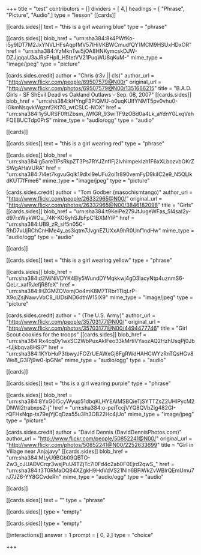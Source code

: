+++
title = "test"
contributors = []
dividers = [ 4,]
headings = [ "Phrase", "Picture", "Audio",]
type = "lesson"
[[cards]]

[[cards.sides]]
text = "this is a girl wearing blue"
type = "phrase"

[[cards.sides]]
blob_href = "urn:sha384:8k4PWfKo-i5y9IDT7M2JxYNVLHFsAqpfMV57lHiVKBWCmudfQY1MCM9HSUxHDxOR"
href = "urn:sha384:YzMknTwi5jOA8HNKymcskDJW-DZJjqqaU3aJRsFHpIl_H5tetVV21PuqWU8qKuM-"
mime_type = "image/jpeg"
type = "picture"

[cards.sides.credit]
author = "Chris (r3v || cls)"
author_url = "http://www.flickr.com/people/69507579@N00/"
original_url = "http://www.flickr.com/photos/69507579@N00/1351666215"
title = "B.A.D. Girls - SF ShEvil Dead vs Oakland Outlaws - Sep. 08, 2007"
[[cards.sides]]
blob_href = "urn:sha384:kHYngF3PiQMU-o0uqKUlfYNMT5pv0vhu0-iGkmNsqvkWgznf2Kt7G_wtCSLC-NOX"
href = "urn:sha384:1y5URSF0fttZbsm_iWfGR_93wiTF9zOBd0a4Lk_aYdnY0LxqVehFQEBUCTdp0PrS"
mime_type = "audio/ogg"
type = "audio"

[[cards]]

[[cards.sides]]
text = "this is a girl wearing red"
type = "phrase"

[[cards.sides]]
blob_href = "urn:sha384:g5are11PsRkpZT3Ps7RYJZnfIFj2lvhimpekIzh1F6xXLbozvbOKrZSWgAHaVURA"
href = "urn:sha384:7i4et7kgvuGqlk19dlxI9eUFu2oi1r890vemFyD9kiIC2e9_N5QLlkdKUT7fFme6"
mime_type = "image/jpeg"
type = "picture"

[cards.sides.credit]
author = "Tom Godber (masochismtango)"
author_url = "http://www.flickr.com/people/26332965@N00/"
original_url = "http://www.flickr.com/photos/26332965@N00/3846182098"
title = "Girls"
[[cards.sides]]
blob_href = "urn:sha384:t9KeiPe279JtJugeWFas_5I4saI2y-d97rxWykWOu_74K-KO6yhSJbFpC1BXMYlP"
href = "urn:sha384:UB9_zR_sif5n05C-RhD7vUjRChCnHMe4y_as3iqtm7JvgnEZUXxA9hR0Unf1ndHw"
mime_type = "audio/ogg"
type = "audio"

[[cards]]

[[cards.sides]]
text = "this is a girl wearing yellow"
type = "phrase"

[[cards.sides]]
blob_href = "urn:sha384:d2MiNiVDYK4Ely5WundDYMqkkwj4gD3lacyNtp4uznmS6-QeLr_xafRJefjR8feX"
href = "urn:sha384:lHZGMZOVomjOo4mK8M7TRbr1TlqLrP-X9ojZsjNawvVoC8_iUDsiND6dthW15lX9"
mime_type = "image/jpeg"
type = "picture"

[cards.sides.credit]
author = " (The U.S. Army)"
author_url = "http://www.flickr.com/people/35703177@N00/"
original_url = "http://www.flickr.com/photos/35703177@N00/4494477746"
title = "Girl Scout cookies for the troops"
[[cards.sides]]
blob_href = "urn:sha384:Rx4cq0y1wxSC2WbPuxAkIFeo33kMrtiVYaozAQ2HzhUsqPj0Jb-fJjkbqva8HSI7"
href = "urn:sha384:1KYbHuP3tbwyJFOZrUEAWxGj6FgRWdHAHCWYzRnTQsHGv8We8_G3l7j9w0-lpGNe"
mime_type = "audio/ogg"
type = "audio"

[[cards]]

[[cards.sides]]
text = "ths is a girl wearing purple"
type = "phrase"

[[cards.sides]]
blob_href = "urn:sha384:8YxG0I5cyWyup51dbqKLHYEAIMSBQieTjSYTTZsZ2UHIPycM2DNWI2trabxpsZ-j"
href = "urn:sha384:o-peiTccjVYQ8QVbZig482GI-rQFHxNqp-ts79ejYjCqDza55u3lh3OB22Hc4jUo"
mime_type = "image/jpeg"
type = "picture"

[cards.sides.credit]
author = "David Dennis (DavidDennisPhotos.com)"
author_url = "http://www.flickr.com/people/50852241@N00/"
original_url = "http://www.flickr.com/photos/50852241@N00/2252633699"
title = "Girl in Village near Anjajavy"
[[cards.sides]]
blob_href = "urn:sha384:MLyU9BGb09QBTO-Zw3_cJUADVCrqr3wsjPuU4TZjTc7I0Fd4c2ab0F0Ejrd2qwS_"
href = "urn:sha384:t3T0RMaOQ84XZgkH9HdVdVS21NIn6BFiWkZvWBlrQEmUmu7rJ7JZ6-YY8GCvdeRn"
mime_type = "audio/ogg"
type = "audio"

[[cards]]

[[cards.sides]]
text = ""
type = "phrase"

[[cards.sides]]
type = "empty"

[[cards.sides]]
type = "empty"

[[interactions]]
answer = 1
prompt = [ 0, 2,]
type = "choice"

+++
